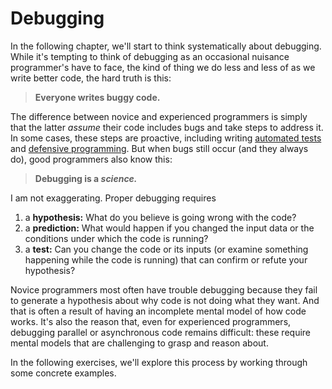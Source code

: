 # Debugging

In the following chapter, we'll start to think systematically about debugging. While it's tempting to think of debugging as an occasional nuisance programmer's have to face, the kind of thing we do less and less of as we write better code, the hard truth is this:

> **Everyone writes buggy code.**

The difference between novice and experienced programmers is simply that the latter _assume_ their code includes bugs and take steps to address it. In some cases, these steps are proactive, including writing [automated tests](https://en.wikipedia.org/wiki/Unit_testing) and [defensive programming](https://en.wikipedia.org/wiki/Defensive_programming). But when bugs still occur (and they always do), good programmers also know this:

> **Debugging is a _science._**

I am not exaggerating. Proper debugging requires
1. a **hypothesis:** What do you believe is going wrong with the code?
1. a **prediction:** What would happen if you changed the input data or the conditions under which the code is running?
1. a **test:** Can you change the code or its inputs (or examine something happening while the code is running) that can confirm or refute your hypothesis?

Novice programmers most often have trouble debugging because they fail to generate a hypothesis about why code is not doing what they want. And that is often a result of having an incomplete mental model of how code works. It's also the reason that, even for experienced programmers, debugging parallel or asynchronous code remains difficult: these require mental models that are challenging to grasp and reason about.

In the following exercises, we'll explore this process by working through some concrete examples.